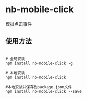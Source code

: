 nb-mobile-click
===========================

模拟点击事件

## 使用方法

```

# 全局安装
npm install nb-mobile-click -g

# 本地安装
npm install nb-mobile-click

#本地安装并保存到package.json文件
npm install nb-mobile-click --save

```